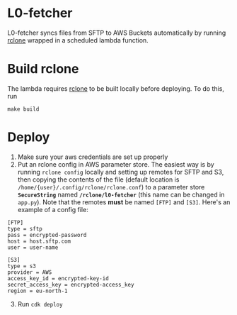 # L0-fetcher
L0-fetcher syncs files from SFTP to AWS Buckets automatically by running [rclone](https://rclone.org/) wrapped in a scheduled lambda function.

# Build rclone
The lambda requires [rclone](https://rclone.org/) to be built locally before deploying. To do this, run
```
make build
```

# Deploy
1. Make sure your aws credentials are set up properly
2. Put an rclone config in AWS parameter store. The easiest way is by running `rclone config` locally and setting up remotes for SFTP and S3, then copying the contents of the file (default location is `/home/{user}/.config/rclone/rclone.conf`) to a parameter store __`SecureString`__ named __`/rclone/l0-fetcher`__ (this name can be changed in `app.py`). Note that the remotes __must__ be named `[FTP]` and `[S3]`.
 Here's an example of a config file:
```
[FTP]
type = sftp
pass = encrypted-password
host = host.sftp.com
user = user-name

[S3]
type = s3
provider = AWS
access_key_id = encrypted-key-id
secret_access_key = encrypted-access_key
region = eu-north-1
```

3. Run `cdk deploy`
